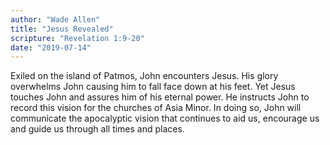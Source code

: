 ```yaml
---
author: "Wade Allen"
title: "Jesus Revealed"
scripture: "Revelation 1:9-20"
date: "2019-07-14"
---
```


Exiled on the island of Patmos, John encounters Jesus. His glory overwhelms John causing him to fall face down at his feet. Yet Jesus touches John and assures him of his eternal power. He instructs John to record this vision for the churches of Asia Minor. In doing so, John will communicate the apocalyptic vision that continues to aid us, encourage us and guide us through all times and places.
